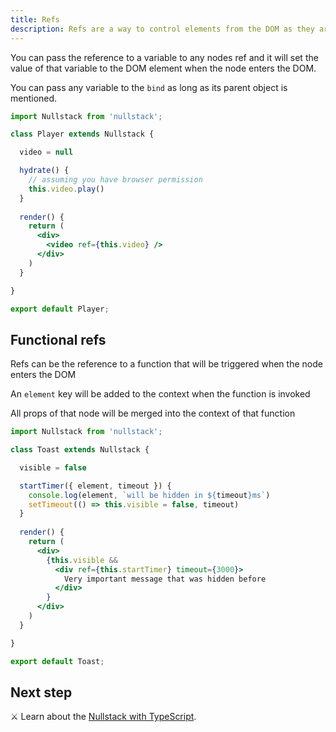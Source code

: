 ```yaml
---
title: Refs
description: Refs are a way to control elements from the DOM as they are rendered
---
```


You can pass the reference to a variable to any nodes ref and it will set the value of that variable to the DOM element when the node enters the DOM.

You can pass any variable to the `bind` as long as its parent object is mentioned.

```jsx
import Nullstack from 'nullstack';

class Player extends Nullstack {

  video = null

  hydrate() {
    // assuming you have browser permission
    this.video.play()
  }
 
  render() {
    return (
      <div>
        <video ref={this.video} />
      </div>
    )
  }

}

export default Player;
```

## Functional refs

Refs can be the reference to a function that will be triggered when the node enters the DOM

An `element` key will be added to the context when the function is invoked

All props of that node will be merged into the context of that function

```jsx
import Nullstack from 'nullstack';

class Toast extends Nullstack {

  visible = false

  startTimer({ element, timeout }) {
    console.log(element, `will be hidden in ${timeout}ms`)
    setTimeout(() => this.visible = false, timeout)
  }
 
  render() {
    return (
      <div>
        {this.visible &&
          <div ref={this.startTimer} timeout={3000}> 
            Very important message that was hidden before 
          </div>
        }
      </div>
    )
  }

}

export default Toast;
```

## Next step

⚔ Learn about the [Nullstack with TypeScript](/typescript).